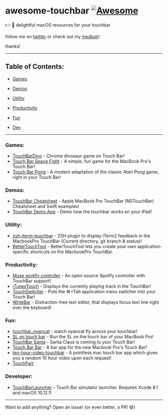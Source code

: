 # awesome-touchbar [![Awesome](https://cdn.rawgit.com/sindresorhus/awesome/d7305f38d29fed78fa85652e3a63e154dd8e8829/media/badge.svg)](https://github.com/zakrid/awesome-touchbar)

:point_right: :star2: delightful macOS resources for your touchbar

follow me on [twitter](https://twitter.com/zakrid10) or check out my [medium](https://medium.com/@ZakRid)!

thanks!

---

## Table of Contents:

* [Games](#games)

* [Demos](#demos)

* [Utility](#utility)

* [Productivity](#productivity)

* [Fun](#fun)

* [Dev](#developer)
---

### Games:

* [TouchBarDino](https://github.com/yuhuili/TouchBarDino) - Chrome dinosaur game on Touch Bar!
* [Touch Bar Space Fight](https://github.com/insidegui/TouchBarSpaceFight) - A simple, fun game for the MacBook Pro's Touch Bar!
* [Touch Bar Pong](https://github.com/ferdinandl007/TouchBarPong) - A modern adaptation of the classic Atari Pong game, right in your Touch Bar!

### Demos:

* [TouchBar Cheatsheet](https://github.com/loretoparisi/touchbar) - Apple MacBook Pro TouchBar (NSTouchBar) Cheatsheet and Swift examples!
* [TouchBar Demo App](https://github.com/bikkelbroeders/TouchBarDemoApp) - Demo how the touchbar works on your iPad!

### Utility:
* [zsh-iterm-touchbar](https://github.com/iam4x/zsh-iterm-touchbar) - ZSH plugin to display iTerm2 feedback in the MacbookPro TouchBar (Current directory, git branch & status)!
* [BetterTouchTool](https://www.boastr.net/) - BetterTouchTool lets you create your own application-specific shortcuts on the MacbookPro TouchBar.

### Productivity:
* [Muse spotify controller](https://github.com/xzzz9097/Muse) - An open-source Spotify controller with TouchBar support!
* [iTunesTouch](https://github.com/jonathanrauch/iTunesTouch) - Displays the currently playing track in the TouchBar!
* [TouchSwitcher](https://hazeover.com/touchswitcher.html) - Puts the ⌘+Tab application menu switcher into your Touch Bar!
* [WriteBar](//writebar.js.org) - Distraction-free text editor, that displays focus text line right over the keyboard!

### Fun:
* [touchbar_nyancat](https://github.com/avatsaev/touchbar_nyancat) - watch nyancat fly across your touchbar!
* [SL on touch bar](https://github.com/NeoCat/sl_on_touchbar) - Run the SL on the touch bar of your MacBook Pro!
* [TouchBar Santa](https://github.com/airbyte/touchbar_santa) - Santa Claus is coming to your Touch Bar!
* [Touch Bar Bar](https://github.com/guidouil/TouchBarBar) - A bar app for the new Macbook Pro's Touch Bar!
* [ten-hour-video-touchbar](https://github.com/jxom/ten-hour-video-touchbar) - A pointless mac touch bar app which gives you a random 10 hour video upon each request!
* [TouchFart](https://github.com/hungtruong/TouchFart)

### Developer:
* [TouchBarLauncher](https://github.com/zats/TouchBarLauncher) - Touch Bar simulator launcher. Requires Xcode 8.1 and macOS 10.12.1!

---

Want to add anything? Open an issue! (or even better, a PR! :smile:)

